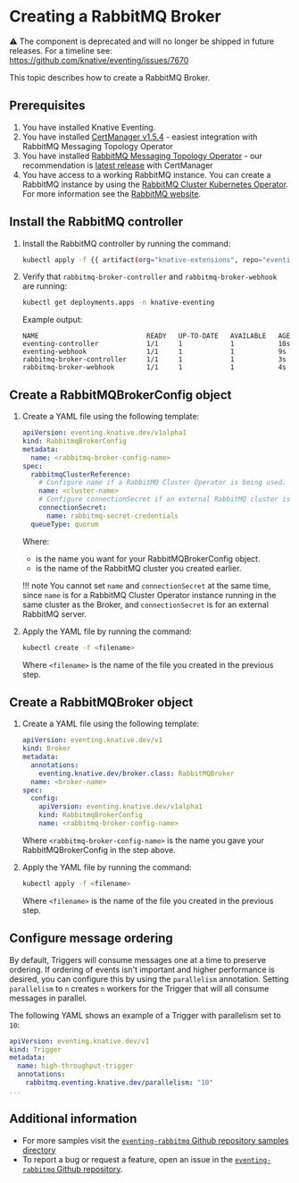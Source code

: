 # Creating a RabbitMQ Broker

⚠️ The component is deprecated and will no longer be shipped in future releases. For a timeline see: https://github.com/knative/eventing/issues/7670

This topic describes how to create a RabbitMQ Broker.

## Prerequisites

1. You have installed Knative Eventing.
1. You have installed [CertManager v1.5.4](https://github.com/jetstack/cert-manager/releases/tag/v1.5.4) - easiest integration with RabbitMQ Messaging Topology Operator
1. You have installed [RabbitMQ Messaging Topology Operator](https://github.com/rabbitmq/messaging-topology-operator) - our recommendation is [latest release](https://github.com/rabbitmq/messaging-topology-operator/releases/latest) with CertManager
1. You have access to a working RabbitMQ instance. You can create a RabbitMQ instance by using the [RabbitMQ Cluster Kubernetes Operator](https://github.com/rabbitmq/cluster-operator). For more information see the [RabbitMQ website](https://www.rabbitmq.com/kubernetes/operator/using-operator.html).

## Install the RabbitMQ controller

1. Install the RabbitMQ controller by running the command:

    ```bash
    kubectl apply -f {{ artifact(org="knative-extensions", repo="eventing-rabbitmq", file="rabbitmq-broker.yaml") }}
    ```

1. Verify that `rabbitmq-broker-controller` and `rabbitmq-broker-webhook` are running:

    ```bash
    kubectl get deployments.apps -n knative-eventing
    ```

    Example output:

    ```{ .bash .no-copy }
    NAME                           READY   UP-TO-DATE   AVAILABLE   AGE
    eventing-controller            1/1     1            1           10s
    eventing-webhook               1/1     1            1           9s
    rabbitmq-broker-controller     1/1     1            1           3s
    rabbitmq-broker-webhook        1/1     1            1           4s
    ```

## Create a RabbitMQBrokerConfig object

1. Create a YAML file using the following template:
    ```yaml
    apiVersion: eventing.knative.dev/v1alpha1
    kind: RabbitmqBrokerConfig
    metadata:
      name: <rabbitmq-broker-config-name>
    spec:
      rabbitmqClusterReference:
        # Configure name if a RabbitMQ Cluster Operator is being used.
        name: <cluster-name>
        # Configure connectionSecret if an external RabbitMQ cluster is being used.
        connectionSecret:
          name: rabbitmq-secret-credentials
      queueType: quorum
    ```
    Where:

    - <rabbitmq-broker-config-name> is the name you want for your RabbitMQBrokerConfig object.
    - <cluster-name> is the name of the RabbitMQ cluster you created earlier.

    !!! note
        You cannot set `name` and `connectionSecret` at the same time, since `name` is for a RabbitMQ Cluster Operator instance running in the same cluster as the Broker, and `connectionSecret` is for an external RabbitMQ server.

1. Apply the YAML file by running the command:

    ```bash
    kubectl create -f <filename>
    ```
   Where `<filename>` is the name of the file you created in the previous step.

## Create a RabbitMQBroker object

1. Create a YAML file using the following template:

    ```yaml
    apiVersion: eventing.knative.dev/v1
    kind: Broker
    metadata:
      annotations:
        eventing.knative.dev/broker.class: RabbitMQBroker
      name: <broker-name>
    spec:
      config:
        apiVersion: eventing.knative.dev/v1alpha1
        kind: RabbitmqBrokerConfig
        name: <rabbitmq-broker-config-name>
    ```
    Where `<rabbitmq-broker-config-name>` is the name you gave your RabbitMQBrokerConfig in the step above.

1. Apply the YAML file by running the command:

    ```bash
    kubectl apply -f <filename>
    ```
    Where `<filename>` is the name of the file you created in the previous step.

## Configure message ordering

By default, Triggers will consume messages one at a time to preserve ordering. If ordering of events isn't important and higher performance is desired, you can configure this by using the
`parallelism` annotation. Setting `parallelism` to `n` creates `n` workers for the Trigger that will all consume messages in parallel.

The following YAML shows an example of a Trigger with parallelism set to `10`:

```yaml
apiVersion: eventing.knative.dev/v1
kind: Trigger
metadata:
  name: high-throughput-trigger
  annotations:
    rabbitmq.eventing.knative.dev/parallelism: "10"
...
```

## Additional information

- For more samples visit the [`eventing-rabbitmq` Github repository samples directory](https://github.com/knative-extensions/eventing-rabbitmq/tree/main/samples)
- To report a bug or request a feature, open an issue in the [`eventing-rabbitmq` Github repository](https://github.com/knative-extensions/eventing-rabbitmq).
